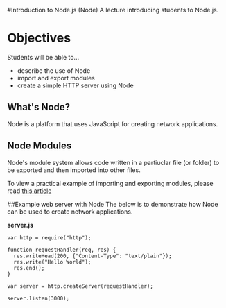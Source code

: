 #Introduction to Node.js (Node)
A lecture introducing students to Node.js.

# Objectives
Students will be able to...

- describe the use of Node
- import and export modules
- create a simple HTTP server using Node

## What's Node? 
Node is a platform that uses JavaScript for creating network applications. 

## Node Modules 
Node's module system allows code written in a partiuclar file (or folder) to be exported and then imported into other files. 

To view a practical example of importing and exporting modules, please read [this article](http://www.sitepoint.com/understanding-module-exports-exports-node-js/)











##Example web server with Node
The below is to demonstrate how Node can be used to create network applications.

**server.js**

```
var http = require("http");

function requestHandler(req, res) {
  res.writeHead(200, {"Content-Type": "text/plain"});
  res.write("Hello World");
  res.end();
}

var server = http.createServer(requestHandler);

server.listen(3000);

```


